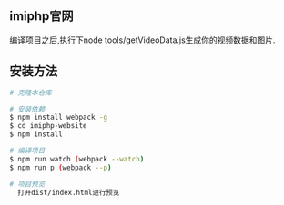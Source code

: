## imiphp官网

编译项目之后,执行下node tools/getVideoData.js生成你的视频数据和图片.

## 安装方法
```bash
# 克隆本仓库

# 安装依赖
$ npm install webpack -g
$ cd imiphp-website
$ npm install 

# 编译项目
$ npm run watch (webpack --watch)
$ npm run p (webpack --p)

# 项目预览
  打开dist/index.html进行预览

```

